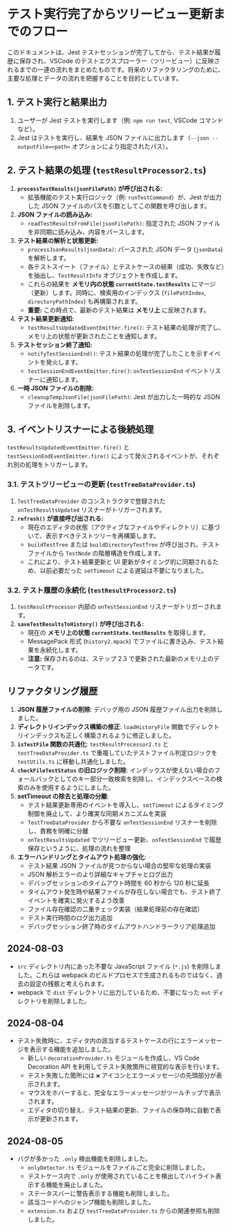 # テスト実行完了からツリービュー更新までのフロー

このドキュメントは、Jest テストセッションが完了してから、テスト結果が履歴に保存され、VSCode のテストエクスプローラー（ツリービュー）に反映されるまでの一連の流れをまとめたものです。将来のリファクタリングのために、主要な処理とデータの流れを把握することを目的としています。

## 1. テスト実行と結果出力

1.  ユーザーが Jest テストを実行します（例: `npm run test`, VSCode コマンドなど）。
2.  Jest はテストを実行し、結果を JSON ファイルに出力します（`--json --outputFile=<path>` オプションにより指定されたパス）。

## 2. テスト結果の処理 (`testResultProcessor2.ts`)

1.  **`processTestResults(jsonFilePath)` が呼び出される:**
    - 拡張機能のテスト実行ロジック（例: `runTestCommand`）が、Jest が出力した JSON ファイルのパスを引数としてこの関数を呼び出します。
2.  **JSON ファイルの読み込み:**
    - `readTestResultsFromFile(jsonFilePath)`: 指定された JSON ファイルを非同期に読み込み、内容をパースします。
3.  **テスト結果の解析と状態更新:**
    - `processJsonResults(jsonData)`: パースされた JSON データ (`jsonData`) を解析します。
    - 各テストスイート（ファイル）とテストケースの結果（成功、失敗など）を抽出し、`TestResultInfo` オブジェクトを作成します。
    - これらの結果を **メモリ内の状態 `currentState.testResults`** にマージ（更新）します。同時に、検索用のインデックス (`filePathIndex`, `directoryPathIndex`) も再構築されます。
    - **重要:** この時点で、最新のテスト結果は **メモリ上** に反映されます。
4.  **テスト結果更新通知:**
    - `testResultsUpdatedEventEmitter.fire()`: テスト結果の処理が完了し、メモリ上の状態が更新されたことを通知します。
5.  **テストセッション終了通知:**
    - `notifyTestSessionEnd()`: テスト結果の処理が完了したことを示すイベントを発火します。
    - `testSessionEndEventEmitter.fire()`: `onTestSessionEnd` イベントリスナーに通知します。
6.  **一時 JSON ファイルの削除:**
    - `cleanupTempJsonFile(jsonFilePath)`: Jest が出力した一時的な JSON ファイルを削除します。

## 3. イベントリスナーによる後続処理

`testResultsUpdatedEventEmitter.fire()` と `testSessionEndEventEmitter.fire()` によって発火されるイベントが、それぞれ別の処理をトリガーします。

### 3.1. テストツリービューの更新 (`testTreeDataProvider.ts`)

1.  `TestTreeDataProvider` のコンストラクタで登録された `onTestResultsUpdated` リスナーがトリガーされます。
2.  **`refresh()` が直接呼び出される:**
    - 現在のエディタの状態（アクティブなファイルやディレクトリ）に基づいて、表示すべきテストツリーを再構築します。
    - `buildTestTree` または `buildDirectoryTestTree` が呼び出され、テストファイルから `TestNode` の階層構造を作成します。
    - これにより、テスト結果更新と UI 更新がタイミング的に同期されるため、以前必要だった `setTimeout` による遅延は不要になりました。

### 3.2. テスト履歴の永続化 (`testResultProcessor2.ts`)

1.  `testResultProcessor` 内部の `onTestSessionEnd` リスナーがトリガーされます。
2.  **`saveTestResultsToHistory()` が呼び出される:**
    - 現在の **メモリ上の状態 `currentState.testResults`** を取得します。
    - MessagePack 形式 (`history2.mpack`) でファイルに書き込み、テスト結果を永続化します。
    - **注意:** 保存されるのは、ステップ 2.3 で更新された最新のメモリ上のデータです。

## リファクタリング履歴

1. **JSON 履歴ファイルの削除**: デバッグ用の JSON 履歴ファイル出力を削除しました。
2. **ディレクトリインデックス構築の修正**: `loadHistoryFile` 関数でディレクトリインデックスも正しく構築されるように修正しました。
3. **`isTestFile` 関数の共通化**: `testResultProcessor2.ts` と `testTreeDataProvider.ts` で重複していたテストファイル判定ロジックを `testUtils.ts` に移動し共通化しました。
4. **`checkFileTestStatus` の旧ロジック削除**: インデックスが使えない場合のフォールバックとしてのキー部分一致検索を削除し、インデックスベースの検索のみを使用するようにしました。
5. **setTimeout の除去と処理の分離**:
   - テスト結果更新専用のイベントを導入し、`setTimeout` によるタイミング制御を廃止して、より確実な同期メカニズムを実装
   - `TestTreeDataProvider` から不要な `onTestSessionEnd` リスナーを削除し、責務を明確に分離
   - `onTestResultsUpdated` でツリービュー更新、`onTestSessionEnd` で履歴保存というように、処理の流れを整理
6. **エラーハンドリングとタイムアウト処理の強化**:
   - テスト結果 JSON ファイルが見つからない場合の堅牢な処理の実装
   - JSON 解析エラーのより詳細なキャプチャとログ出力
   - デバッグセッションのタイムアウト時間を 60 秒から 120 秒に延長
   - タイムアウト発生時や結果ファイルが存在しない場合でも、テスト終了イベントを確実に発火するよう改善
   - ファイル存在確認の二重チェック実装（結果処理前の存在確認）
   - テスト実行時間のログ出力追加
   - デバッグセッション終了時のタイムアウトハンドラークリア処理追加

## 2024-08-03

- `src` ディレクトリ内にあった不要な JavaScript ファイル (`*.js`) を削除しました。これらは webpack のビルドプロセスで生成されるものではなく、過去の設定の残骸と考えられます。
- webpack で `dist` ディレクトリに出力しているため、不要になった `out` ディレクトリを削除しました。

## 2024-08-04

- テスト失敗時に、エディタ内の該当するテストケースの行にエラーメッセージを表示する機能を追加しました。
  - 新しい `decorationProvider.ts` モジュールを作成し、VS Code Decoration API を利用してテスト失敗箇所に視覚的な表示を行います。
  - テスト失敗した箇所には `❌` アイコンとエラーメッセージの先頭部分が表示されます。
  - マウスをホバーすると、完全なエラーメッセージがツールチップで表示されます。
  - エディタの切り替え、テスト結果の更新、ファイルの保存時に自動で表示が更新されます。

## 2024-08-05

- バグが多かった `.only` 検出機能を削除しました。
  - `onlyDetector.ts` モジュールをファイルごと完全に削除しました。
  - テストケース内で `.only` が使用されていることを検出してハイライト表示する機能を廃止しました。
  - ステータスバーに警告表示する機能も削除しました。
  - 該当コードへのジャンプ機能も削除しました。
  - `extension.ts` および `testTreeDataProvider.ts` からの関連参照も削除しました。
